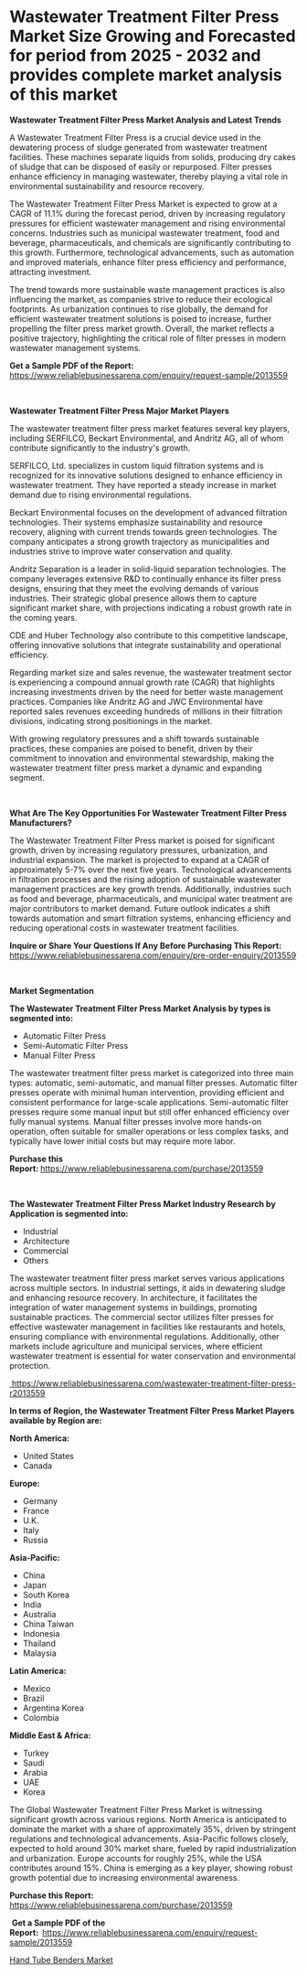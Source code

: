 <p><h1>Wastewater Treatment Filter Press Market Size Growing and Forecasted for period from 2025 - 2032 and provides complete market analysis of this market</h1></p><p><strong>Wastewater Treatment Filter Press Market Analysis and Latest Trends</strong></p>
<p><p>A Wastewater Treatment Filter Press is a crucial device used in the dewatering process of sludge generated from wastewater treatment facilities. These machines separate liquids from solids, producing dry cakes of sludge that can be disposed of easily or repurposed. Filter presses enhance efficiency in managing wastewater, thereby playing a vital role in environmental sustainability and resource recovery.</p><p>The Wastewater Treatment Filter Press Market is expected to grow at a CAGR of 11.1% during the forecast period, driven by increasing regulatory pressures for efficient wastewater management and rising environmental concerns. Industries such as municipal wastewater treatment, food and beverage, pharmaceuticals, and chemicals are significantly contributing to this growth. Furthermore, technological advancements, such as automation and improved materials, enhance filter press efficiency and performance, attracting investment. </p><p>The trend towards more sustainable waste management practices is also influencing the market, as companies strive to reduce their ecological footprints. As urbanization continues to rise globally, the demand for efficient wastewater treatment solutions is poised to increase, further propelling the filter press market growth. Overall, the market reflects a positive trajectory, highlighting the critical role of filter presses in modern wastewater management systems.</p></p>
<p><strong>Get a Sample PDF of the Report:&nbsp;</strong> <a href="https://www.reliablebusinessarena.com/enquiry/request-sample/2013559?utm_campaign=2113&utm_medium=2&utm_source=Github&utm_content=ia&utm_term=20022025&utm_id=wastewater-treatment-filter-press">https://www.reliablebusinessarena.com/enquiry/request-sample/2013559</a></p>
<p>&nbsp;</p>
<p><strong>Wastewater Treatment Filter Press Major Market Players</strong></p>
<p><p>The wastewater treatment filter press market features several key players, including SERFILCO, Beckart Environmental, and Andritz AG, all of whom contribute significantly to the industry's growth. </p><p>SERFILCO, Ltd. specializes in custom liquid filtration systems and is recognized for its innovative solutions designed to enhance efficiency in wastewater treatment. They have reported a steady increase in market demand due to rising environmental regulations.</p><p>Beckart Environmental focuses on the development of advanced filtration technologies. Their systems emphasize sustainability and resource recovery, aligning with current trends towards green technologies. The company anticipates a strong growth trajectory as municipalities and industries strive to improve water conservation and quality.</p><p>Andritz Separation is a leader in solid-liquid separation technologies. The company leverages extensive R&D to continually enhance its filter press designs, ensuring that they meet the evolving demands of various industries. Their strategic global presence allows them to capture significant market share, with projections indicating a robust growth rate in the coming years.</p><p>CDE and Huber Technology also contribute to this competitive landscape, offering innovative solutions that integrate sustainability and operational efficiency. </p><p>Regarding market size and sales revenue, the wastewater treatment sector is experiencing a compound annual growth rate (CAGR) that highlights increasing investments driven by the need for better waste management practices. Companies like Andritz AG and JWC Environmental have reported sales revenues exceeding hundreds of millions in their filtration divisions, indicating strong positionings in the market. </p><p>With growing regulatory pressures and a shift towards sustainable practices, these companies are poised to benefit, driven by their commitment to innovation and environmental stewardship, making the wastewater treatment filter press market a dynamic and expanding segment.</p></p>
<p>&nbsp;</p>
<p><strong>What Are The Key Opportunities For Wastewater Treatment Filter Press Manufacturers?</strong></p>
<p><p>The Wastewater Treatment Filter Press market is poised for significant growth, driven by increasing regulatory pressures, urbanization, and industrial expansion. The market is projected to expand at a CAGR of approximately 5-7% over the next five years. Technological advancements in filtration processes and the rising adoption of sustainable wastewater management practices are key growth trends. Additionally, industries such as food and beverage, pharmaceuticals, and municipal water treatment are major contributors to market demand. Future outlook indicates a shift towards automation and smart filtration systems, enhancing efficiency and reducing operational costs in wastewater treatment facilities.</p></p>
<p><strong>Inquire or Share Your Questions If Any Before Purchasing This Report:</strong> <a href="https://www.reliablebusinessarena.com/enquiry/pre-order-enquiry/2013559?utm_campaign=2113&utm_medium=2&utm_source=Github&utm_content=ia&utm_term=20022025&utm_id=wastewater-treatment-filter-press">https://www.reliablebusinessarena.com/enquiry/pre-order-enquiry/2013559</a></p>
<p>&nbsp;</p>
<p><strong>Market Segmentation</strong></p>
<p><strong>The Wastewater Treatment Filter Press Market Analysis by types is segmented into:</strong></p>
<p><ul><li>Automatic Filter Press</li><li>Semi-Automatic Filter Press</li><li>Manual Filter Press</li></ul></p>
<p><p>The wastewater treatment filter press market is categorized into three main types: automatic, semi-automatic, and manual filter presses. Automatic filter presses operate with minimal human intervention, providing efficient and consistent performance for large-scale applications. Semi-automatic filter presses require some manual input but still offer enhanced efficiency over fully manual systems. Manual filter presses involve more hands-on operation, often suitable for smaller operations or less complex tasks, and typically have lower initial costs but may require more labor.</p></p>
<p><strong>Purchase this Report:&nbsp;</strong><a href="https://www.reliablebusinessarena.com/purchase/2013559?utm_campaign=2113&utm_medium=2&utm_source=Github&utm_content=ia&utm_term=20022025&utm_id=wastewater-treatment-filter-press">https://www.reliablebusinessarena.com/purchase/2013559</a></p>
<p>&nbsp;</p>
<p><strong>The Wastewater Treatment Filter Press Market Industry Research by Application is segmented into:</strong></p>
<p><ul><li>Industrial</li><li>Architecture</li><li>Commercial</li><li>Others</li></ul></p>
<p><p>The wastewater treatment filter press market serves various applications across multiple sectors. In industrial settings, it aids in dewatering sludge and enhancing resource recovery. In architecture, it facilitates the integration of water management systems in buildings, promoting sustainable practices. The commercial sector utilizes filter presses for effective wastewater management in facilities like restaurants and hotels, ensuring compliance with environmental regulations. Additionally, other markets include agriculture and municipal services, where efficient wastewater treatment is essential for water conservation and environmental protection.</p></p>
<p><a href="https://www.reliablebusinessarena.com/wastewater-treatment-filter-press-r2013559?utm_campaign=2113&utm_medium=2&utm_source=Github&utm_content=ia&utm_term=20022025&utm_id=wastewater-treatment-filter-press">&nbsp;https://www.reliablebusinessarena.com/wastewater-treatment-filter-press-r2013559</a></p>
<p><strong>In terms of Region, the Wastewater Treatment Filter Press Market Players available by Region are:</strong></p>
<p>
    <p> <strong> North America: </strong>
        <ul>
            <li>United States</li>
            <li>Canada</li>
        </ul>
        </p> 
    <p> <strong> Europe: </strong>
        <ul>
            <li>Germany</li>
            <li>France</li>
            <li>U.K.</li>
            <li>Italy</li>
            <li>Russia</li>
        </ul>
        </p> 
    <p> <strong> Asia-Pacific: </strong>
        <ul>
            <li>China</li>
            <li>Japan</li>
            <li>South Korea</li>
            <li>India</li>
            <li>Australia</li>
            <li>China Taiwan</li>
            <li>Indonesia</li>
            <li>Thailand</li>
            <li>Malaysia</li>
        </ul>
        </p> 
    <p> <strong> Latin America: </strong>
        <ul>
            <li>Mexico</li>
            <li>Brazil</li>
            <li>Argentina Korea</li>
            <li>Colombia</li>
        </ul>
        </p> 
    <p> <strong> Middle East & Africa: </strong>
        <ul>
            <li>Turkey</li>
            <li>Saudi</li>
            <li>Arabia</li>
            <li>UAE</li>
            <li>Korea</li>
        </ul>
    </p>
    </p>
<p><p>The Global Wastewater Treatment Filter Press Market is witnessing significant growth across various regions. North America is anticipated to dominate the market with a share of approximately 35%, driven by stringent regulations and technological advancements. Asia-Pacific follows closely, expected to hold around 30% market share, fueled by rapid industrialization and urbanization. Europe accounts for roughly 25%, while the USA contributes around 15%. China is emerging as a key player, showing robust growth potential due to increasing environmental awareness.</p></p>
<p><strong>Purchase this Report: </strong><a href="https://www.reliablebusinessarena.com/purchase/2013559?utm_campaign=2113&utm_medium=2&utm_source=Github&utm_content=ia&utm_term=20022025&utm_id=wastewater-treatment-filter-press">https://www.reliablebusinessarena.com/purchase/2013559</a></p>
<p>&nbsp;<strong>Get a Sample PDF of the Report:&nbsp;&nbsp;</strong><a href="https://www.reliablebusinessarena.com/enquiry/request-sample/2013559?utm_campaign=2113&utm_medium=2&utm_source=Github&utm_content=ia&utm_term=20022025&utm_id=wastewater-treatment-filter-press">https://www.reliablebusinessarena.com/enquiry/request-sample/2013559</a></p>
<p><strong></strong></p>
<p><p><a href="https://github.com/mharielmesa/Market-Research-Report-List-5/blob/main/hand-tube-benders-market.md?utm_campaign=2113&utm_medium=2&utm_source=Github&utm_content=ia&utm_term=20022025&utm_id=wastewater-treatment-filter-press">Hand Tube Benders Market</a></p></p>